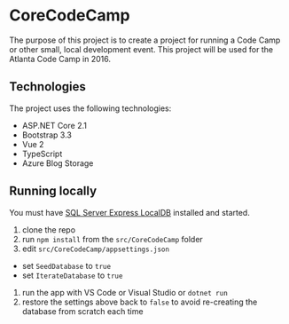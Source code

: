 # CoreCodeCamp

The purpose of this project is to create a project for running a Code Camp 
or other small, local development event. This project will be used for the
Atlanta Code Camp in 2016.

## Technologies

The project uses the following technologies:
* ASP.NET Core 2.1
* Bootstrap 3.3
* Vue 2
* TypeScript
* Azure Blog Storage

## Running locally

You must have [SQL Server Express LocalDB](https://docs.microsoft.com/en-us/sql/database-engine/configure-windows/sql-server-express-localdb?view=sql-server-2017) installed and started.

1. clone the repo
1. run `npm install` from the `src/CoreCodeCamp` folder
1. edit `src/CoreCodeCamp/appsettings.json`
  - set `SeedDatabase` to `true`
  - set `IterateDatabase` to `true`
1. run the app with VS Code or Visual Studio or `dotnet run`
1. restore the settings above back to `false` to avoid re-creating the database from scratch each time
